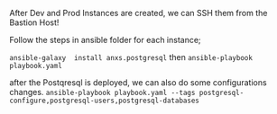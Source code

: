 After Dev and Prod Instances are created, we can SSH them from the Bastion Host! 

Follow the steps in ansible folder for each instance;

`ansible-galaxy  install anxs.postgresql`
then
`ansible-playbook playbook.yaml`

after the Postqresql is deployed, we can also do some configurations changes. 
`ansible-playbook playbook.yaml --tags postgresql-configure,postgresql-users,postgresql-databases`

